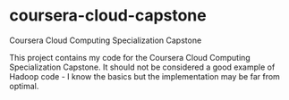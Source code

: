 # coursera-cloud-capstone
Coursera Cloud Computing Specialization Capstone
 
This project contains my code for the Coursera Cloud Computing 
Specialization Capstone. It should not be considered a good example
of Hadoop code - I know the basics but the implementation may be
far from optimal.
